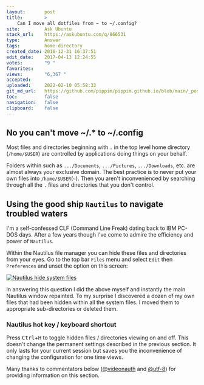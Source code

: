 ```yaml
---
layout:       post
title:        >
    Can I move all dotfiles from ~ to ~/.config?
site:         Ask Ubuntu
stack_url:    https://askubuntu.com/q/866531
type:         Answer
tags:         home-directory
created_date: 2016-12-31 16:37:51
edit_date:    2017-04-13 12:24:55
votes:        "9 "
favorites:    
views:        "6,367 "
accepted:     
uploaded:     2022-02-10 05:58:33
git_md_url:   https://github.com/pippim/pippim.github.io/blob/main/_posts/2016/2016-12-31-Can-I-move-all-dotfiles-from-~-to-~_.config_.md
toc:          false
navigation:   false
clipboard:    false
---
```


## No you can't move ~/.* to ~/.config

Most files and directories beginning with `.` in the top level home directory (`/home/$USER`) are controlled by applications doing things on your behalf. 

Folders within such as `.../Documents`, `.../Pictures`, `.../Downloads`, etc. are almost always your exclusive domain. The best practice is to never put your own files into `/home/$USER`(`~`). Then you aren't inconvenienced by searching through all the `.` files and directories that you don't control.

## Using the good ship `Nautilus` to navigate troubled waters

I'm a self-confessed CLF (Command Line Freak) dating back to IBM PC-DOS days. After a few years though I've come to admire the efficiency and power of `Nautilus`.

Within the Nautilus file manager you can hide these files and directories from your eyes. Go to the top bar `Files` menu and select `Edit` then `Preferences` and unset the option on this screen:

[![Nautilus hide system files][1]][1]

In answering this question I did the above myself and instantly the main Nautilus window repainted. To my surprise I discovered a dozen of my own files that had been hidden within all the system files. I moved them to appropriate sub-directories or deleted them.

### Nautilus hot key / keyboard shortcut

Press <kbd>Ctrl</kbd>+<kbd>H</kbd> to toggle hidden files / directories viewing on and off. This doesn't change the permanent settings described in the previous section. It only lasts for your current session but saves you the inconvenience of changing the configuration for one time views.

Many thanks to commentators below ([@videonauth](https://askubuntu.com/users/522934/videonauth) and [@utf-8](https://askubuntu.com/users/195768/utf-8)) for providing information on this section.

  [1]: https://i.stack.imgur.com/2RPWN.png
